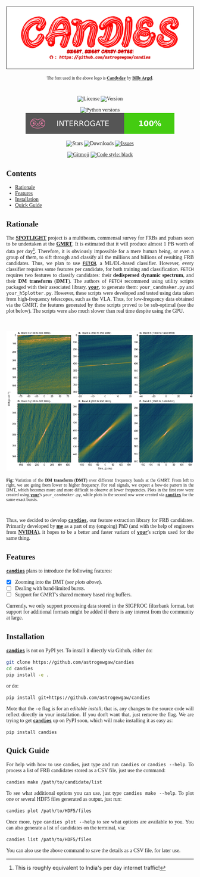 <div style="font-family:JetBrainsMono Nerd Font">
<div align="center">

[![The `candies` logo.][logo]][candies]

<center>
<sup>

The font used in the above logo is [**Candyday**][candyday] by [**Billy Argel**][billyargel].

</sup>
</center>
<br/>

![License][license-badge]
![Version][version-badge]

![Python versions][pyversions-badge]
[![Interrogate][interrogate-badge]][interrogate]

![Stars][stars-badge]
![Downloads][dm-badge]
[![Issues][issues-badge]][issues]

[![Gitmoji][gitmoji-badge]][gitmoji]
[![Code style: black][black-badge]][black]

</div>
<div align="justify">


## Contents

- [Rationale](#rationale)
- [Features](#features)
- [Installation](#installation)
- [Quick Guide](#quick-guide)

## Rationale

The [**SPOTLIGHT**][spotlight] project is a multibeam, commensal survey for FRBs and pulsars soon to be undertaken at the [**GMRT**][gmrt]. It is estimated that it will produce almost 1 PB worth of data per day[^1]. Therefore, it is obviously impossible for a mere human being, or even a group of them, to sift through and classify all the millions and billions of resulting FRB candidates. Thus, we plan to use [**`FETCH`**][fetch], a ML/DL-based classifier. However, every classifier requires some features per candidate, for both training and classification. `FETCH` requires two features to classify candidates: their **dedispersed dynamic spectrum**, and their **DM transform** (**DMT**). The authors of `FETCH` recommend using utility scripts packaged with their associated library, [**`your`**][your], to generate them: `your_candmaker.py` and `your_h5plotter.py`. However, these scripts were developed and tested using data taken from high-frequency telescopes, such as the VLA. Thus, for low-frequency data obtained via the GMRT, the features generated by these scripts proved to be sub-optimal (see the plot below). The scripts were also much slower than real time despite using the GPU.

<br/>

![DMT variation at the GMRT](./assets/dmts.png)

<small>

**Fig:** Variation of the **DM transform** (**DMT**) over different frequency bands at the GMRT. From left to right, we are going from lower to higher frequency. For real signals, we expect a bow-tie pattern in the DMT, which becomes more and more difficult to observe at lower frequencies. Plots in the first row were created using [**`your`**][your]'s `your_candmaker.py`, while plots in the second row were created via [**`candies`**][candies] for the same exact bursts.

</small>
<br/>

Thus, we decided to develop [**`candies`**][candies], our feature extraction library for FRB candidates. Primarily developed by [**me**][me] as a part of my (ongoing) PhD (and with the help of engineers from [**NVIDIA**][nvidia]), it hopes to be a better and faster variant of [**`your`**][your]'s scripts used for the same thing.

## Features

[**`candies`**][candies] plans to introduce the following features:

- [x] Zooming into the DMT (*see plots above*).
- [ ] Dealing with band-limited bursts.
- [ ] Support for GMRT's shared memory based ring buffers.

Currently, we only support processing data stored in the SIGPROC filterbank format, but support for additional formats might be added if there is any interest from the community at large.

## Installation

[**`candies`**][candies] is not on PyPI yet. To install it directly via Github, either do:

```bash
git clone https://github.com/astrogewgaw/candies
cd candies
pip install -e .
```

or do:

```bash
pip install git+https://github.com/astrogewgaw/candies
```
Mote that the `-e` flag is for an *editable install*; that is, any changes to the source code will reflect directly in your installation. If you don't want that, just remove the flag. We are trying to get [**`candies`**][candies] up on PyPI soon, which will make installing it as easy as:

```bash
pip install candies
```

## Quick Guide

For help with how to use candies, just type and run `candies` or `candies --help`. To process a list of FRB candidates stored as a CSV file, just use the command:

```bash
candies make /path/to/candidate/list
```

To see what additional options you can use, just type `candies make --help`. To plot one or several HDF5 files generated as output, just run:

```bash
candies plot /path/to/HDF5/files
```

Once more, type `candies plot --help` to see what options are available to you. You can also generate a list of candidates on the terminal, via:

```bash
candies list /path/to/HDF5/files
```

You can also use the above command to save the details as a CSV file, for later use.

[^1]: This is roughly equivalent to India's per day internet traffic!

</div>
</div>

[gitmoji]: https://gitmoji.dev
[nvidia]: https://www.nvidia.com
[me]: https://github.com/astrogewgaw
[black]: https://github.com/psf/black
[billyargel]: http://www.billyargel.com
[gmrt]: http://www.gmrt.ncra.tifr.res.in
[fetch]: https://github.com/devanshkv/fetch
[spotlight]: https://spotlight.ncra.tifr.res.in
[presto]: https://github.com/scottransom/presto
[candyday]: https://www.dafont.com/candyday.font
[candies]: https://github.com/astrogewgaw/candies
[proplot]: https://github.com/proplot-dev/proplot
[your]: https://github.com/thepetabyteproject/your
[issues]: https://github.com/astrogewgaw/candies/issues
[interrogate]: https://github.com/econchick/interrogate
[aa]: https://github.com/AstroAccelerateOrg/astro-accelerate
[logo]: https://raw.githubusercontent.com/astrogewgaw/logos/main/rasters/candies.png
[dm-badge]: https://img.shields.io/pypi/dm/candies?style=for-the-badge
[version-badge]: https://img.shields.io/pypi/v/candies?style=for-the-badge
[wheel-badge]: https://img.shields.io/pypi/wheel/candies?style=for-the-badge
[forks-badge]: https://img.shields.io/github/forks/astrogewgaw/candies?style=for-the-badge
[stars-badge]: https://img.shields.io/github/stars/astrogewgaw/candies?style=for-the-badge
[pyversions-badge]: https://img.shields.io/pypi/pyversions/candies.svg?style=for-the-badge
[issues-badge]: https://img.shields.io/github/issues/astrogewgaw/candies?style=for-the-badge
[license-badge]: https://img.shields.io/github/license/astrogewgaw/candies?style=for-the-badge
[black-badge]: https://img.shields.io/badge/code%20style-black-000000.svg?style=for-the-badge
[gitmoji-badge]: https://img.shields.io/badge/gitmoji-%20😜%20😍-FFDD67.svg?style=for-the-badge
[interrogate-badge]: https://raw.githubusercontent.com/astrogewgaw/candies/main/assets/interrogate.svg
